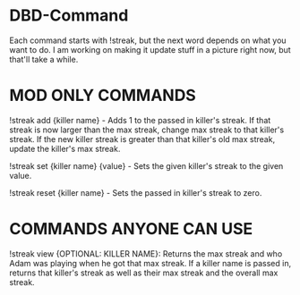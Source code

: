 # DBD-Command

Each command starts with !streak, but the next word depends on what you want to do. I am working on making it update stuff in a picture right now, but that'll take a while.
# MOD ONLY COMMANDS
!streak add {killer name} - Adds 1 to the passed in killer's streak. If that streak is now larger than the max streak, change max streak to that killer's streak. If the new killer streak is greater than that killer's old max streak, update the killer's max streak.
  
!streak set {killer name} {value} - Sets the given killer's streak to the given value.
  
!streak reset {killer name} - Sets the passed in killer's streak to zero.

# COMMANDS ANYONE CAN USE
!streak view {OPTIONAL: KILLER NAME}: Returns the max streak and who Adam was playing when he got that max streak. If a killer name is passed in, returns that killer's streak as well as their max streak and the overall max streak.

